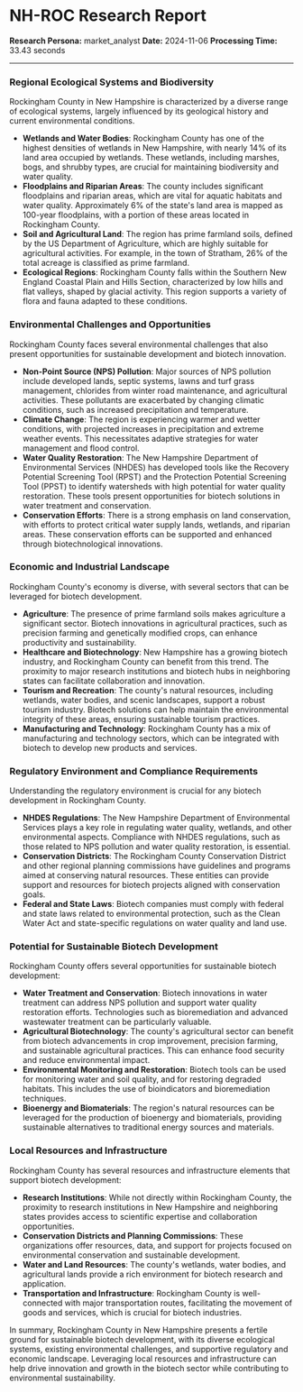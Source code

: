 # NH-ROC Research Report

**Research Persona:** market_analyst
**Date:** 2024-11-06
**Processing Time:** 33.43 seconds

---

### Regional Ecological Systems and Biodiversity

Rockingham County in New Hampshire is characterized by a diverse range of ecological systems, largely influenced by its geological history and current environmental conditions.

- **Wetlands and Water Bodies**: Rockingham County has one of the highest densities of wetlands in New Hampshire, with nearly 14% of its land area occupied by wetlands. These wetlands, including marshes, bogs, and shrubby types, are crucial for maintaining biodiversity and water quality.
- **Floodplains and Riparian Areas**: The county includes significant floodplains and riparian areas, which are vital for aquatic habitats and water quality. Approximately 6% of the state's land area is mapped as 100-year floodplains, with a portion of these areas located in Rockingham County.
- **Soil and Agricultural Land**: The region has prime farmland soils, defined by the US Department of Agriculture, which are highly suitable for agricultural activities. For example, in the town of Stratham, 26% of the total acreage is classified as prime farmland.
- **Ecological Regions**: Rockingham County falls within the Southern New England Coastal Plain and Hills Section, characterized by low hills and flat valleys, shaped by glacial activity. This region supports a variety of flora and fauna adapted to these conditions.

### Environmental Challenges and Opportunities

Rockingham County faces several environmental challenges that also present opportunities for sustainable development and biotech innovation.

- **Non-Point Source (NPS) Pollution**: Major sources of NPS pollution include developed lands, septic systems, lawns and turf grass management, chlorides from winter road maintenance, and agricultural activities. These pollutants are exacerbated by changing climatic conditions, such as increased precipitation and temperature.
- **Climate Change**: The region is experiencing warmer and wetter conditions, with projected increases in precipitation and extreme weather events. This necessitates adaptive strategies for water management and flood control.
- **Water Quality Restoration**: The New Hampshire Department of Environmental Services (NHDES) has developed tools like the Recovery Potential Screening Tool (RPST) and the Protection Potential Screening Tool (PPST) to identify watersheds with high potential for water quality restoration. These tools present opportunities for biotech solutions in water treatment and conservation.
- **Conservation Efforts**: There is a strong emphasis on land conservation, with efforts to protect critical water supply lands, wetlands, and riparian areas. These conservation efforts can be supported and enhanced through biotechnological innovations.

### Economic and Industrial Landscape

Rockingham County's economy is diverse, with several sectors that can be leveraged for biotech development.

- **Agriculture**: The presence of prime farmland soils makes agriculture a significant sector. Biotech innovations in agricultural practices, such as precision farming and genetically modified crops, can enhance productivity and sustainability.
- **Healthcare and Biotechnology**: New Hampshire has a growing biotech industry, and Rockingham County can benefit from this trend. The proximity to major research institutions and biotech hubs in neighboring states can facilitate collaboration and innovation.
- **Tourism and Recreation**: The county's natural resources, including wetlands, water bodies, and scenic landscapes, support a robust tourism industry. Biotech solutions can help maintain the environmental integrity of these areas, ensuring sustainable tourism practices.
- **Manufacturing and Technology**: Rockingham County has a mix of manufacturing and technology sectors, which can be integrated with biotech to develop new products and services.

### Regulatory Environment and Compliance Requirements

Understanding the regulatory environment is crucial for any biotech development in Rockingham County.

- **NHDES Regulations**: The New Hampshire Department of Environmental Services plays a key role in regulating water quality, wetlands, and other environmental aspects. Compliance with NHDES regulations, such as those related to NPS pollution and water quality restoration, is essential.
- **Conservation Districts**: The Rockingham County Conservation District and other regional planning commissions have guidelines and programs aimed at conserving natural resources. These entities can provide support and resources for biotech projects aligned with conservation goals.
- **Federal and State Laws**: Biotech companies must comply with federal and state laws related to environmental protection, such as the Clean Water Act and state-specific regulations on water quality and land use.

### Potential for Sustainable Biotech Development

Rockingham County offers several opportunities for sustainable biotech development:

- **Water Treatment and Conservation**: Biotech innovations in water treatment can address NPS pollution and support water quality restoration efforts. Technologies such as bioremediation and advanced wastewater treatment can be particularly valuable.
- **Agricultural Biotechnology**: The county's agricultural sector can benefit from biotech advancements in crop improvement, precision farming, and sustainable agricultural practices. This can enhance food security and reduce environmental impact.
- **Environmental Monitoring and Restoration**: Biotech tools can be used for monitoring water and soil quality, and for restoring degraded habitats. This includes the use of bioindicators and bioremediation techniques.
- **Bioenergy and Biomaterials**: The region's natural resources can be leveraged for the production of bioenergy and biomaterials, providing sustainable alternatives to traditional energy sources and materials.

### Local Resources and Infrastructure

Rockingham County has several resources and infrastructure elements that support biotech development:

- **Research Institutions**: While not directly within Rockingham County, the proximity to research institutions in New Hampshire and neighboring states provides access to scientific expertise and collaboration opportunities.
- **Conservation Districts and Planning Commissions**: These organizations offer resources, data, and support for projects focused on environmental conservation and sustainable development.
- **Water and Land Resources**: The county's wetlands, water bodies, and agricultural lands provide a rich environment for biotech research and application.
- **Transportation and Infrastructure**: Rockingham County is well-connected with major transportation routes, facilitating the movement of goods and services, which is crucial for biotech industries.

In summary, Rockingham County in New Hampshire presents a fertile ground for sustainable biotech development, with its diverse ecological systems, existing environmental challenges, and supportive regulatory and economic landscape. Leveraging local resources and infrastructure can help drive innovation and growth in the biotech sector while contributing to environmental sustainability.